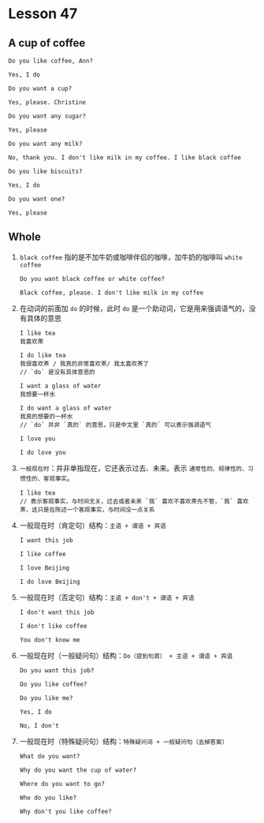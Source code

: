 # Lesson 47

## A cup of coffee

```
Do you like coffee, Ann?

Yes, I do

Do you want a cup?

Yes, please. Christine

Do you want any sugar?

Yes, please

Do you want any milk?

No, thank you. I don't like milk in my coffee. I like black coffee

Do you like biscuits?

Yes, I do

Do you want one?

Yes, please
```

## Whole

1. `black coffee` 指的是不加牛奶或咖啡伴侣的咖啡，加牛奶的咖啡叫 `white coffee`

   ```
   Do you want black coffee or white coffee?

   Black coffee, please. I don't like milk in my coffee
   ```

2. 在动词的前面加 `do` 的时候，此时 `do` 是一个助动词，它是用来强调语气的，没有具体的意思

   ```
   I like tea
   我喜欢茶

   I do like tea
   我很喜欢茶 / 我真的非常喜欢茶/ 我太喜欢茶了
   // `do` 是没有具体意思的

   I want a glass of water
   我想要一杯水

   I do want a glass of water
   我真的想要的一杯水
   // `do` 并非 `真的` 的意思，只是中文里 `真的` 可以表示强调语气

   I love you

   I do love you
   ```

3. `一般现在时`：并非单指现在，它还表示过去、未来。表示 `通常性的、规律性的、习惯性的、客观事实`。

   ```
   I like tea
   // 表示客观事实，与时间无关，过去或者未来 `我` 喜欢不喜欢茶先不管，`我` 喜欢茶，这只是在陈述一个客观事实，与时间没一点关系
   ```

4. 一般现在时（肯定句）结构：`主语 + 谓语 + 宾语`

   ```
   I want this job

   I like coffee

   I love Beijing

   I do love Beijing
   ```

5. 一般现在时（否定句）结构：`主语 + don't + 谓语 + 宾语`

   ```
   I don't want this job

   I don't like coffee

   You don't know me
   ```

6. 一般现在时（一般疑问句）结构：`Do（提到句首） + 主语 + 谓语 + 宾语`

   ```
   Do you want this job?

   Do you like coffee?

   Do you like me?

   Yes, I do

   No, I don't
   ```

7. 一般现在时（特殊疑问句）结构：`特殊疑问词 + 一般疑问句（去掉答案）`

   ```
   What do you want?

   Why do you want the cup of water?

   Where do you want to go?

   Who do you like?

   Why don't you like coffee?
   ```
